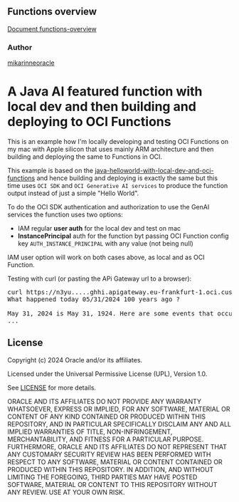 <!--
Copyright (c) 2024 Oracle and/or its affiliates.

The Universal Permissive License (UPL), Version 1.0

Subject to the condition set forth below, permission is hereby granted to any
person obtaining a copy of this software, associated documentation and/or data
(collectively the "Software"), free of charge and under any and all copyright
rights in the Software, and any and all patent rights owned or freely
licensable by each licensor hereunder covering either (i) the unmodified
Software as contributed to or provided by such licensor, or (ii) the Larger
Works (as defined below), to deal in both

(a) the Software, and
(b) any piece of software and/or hardware listed in the lrgrwrks.txt file if
one is included with the Software (each a "Larger Work" to which the Software
is contributed by such licensors),

without restriction, including without limitation the rights to copy, create
derivative works of, display, perform, and distribute the Software and make,
use, sell, offer for sale, import, export, have made, and have sold the
Software and the Larger Work(s), and to sublicense the foregoing rights on
either these or other terms.

This license is subject to the following condition:
The above copyright notice and either this complete permission notice or at
a minimum a reference to the UPL must be included in all copies or
substantial portions of the Software.

THE SOFTWARE IS PROVIDED "AS IS", WITHOUT WARRANTY OF ANY KIND, EXPRESS OR
IMPLIED, INCLUDING BUT NOT LIMITED TO THE WARRANTIES OF MERCHANTABILITY,
FITNESS FOR A PARTICULAR PURPOSE AND NONINFRINGEMENT. IN NO EVENT SHALL THE
AUTHORS OR COPYRIGHT HOLDERS BE LIABLE FOR ANY CLAIM, DAMAGES OR OTHER
LIABILITY, WHETHER IN AN ACTION OF CONTRACT, TORT OR OTHERWISE, ARISING FROM,
OUT OF OR IN CONNECTION WITH THE SOFTWARE OR THE USE OR OTHER DEALINGS IN THE
SOFTWARE.
-->

## Functions overview
[Document functions-overview](files/Fn.pdf)

### Author
<a href="https://github.com/mikarinneoracle">mikarinneoracle</a>

# A Java AI featured function with local dev and then building and deploying to OCI Functions

This is an example how I'm locally developing and testing OCI Functions on my mac with Apple silicon that uses mainly ARM architecture and then building and deploying the same to Functions in OCI.

<p>

This example is based on the <a href="../java-helloworld-with-local-dev-and-oci-functions">java-helloworld-with-local-dev-and-oci-functions</a> and hence building and deploying is exactly the same but this time uses <code>OCI SDK</code> and <code>OCI Generative AI services</code> to produce the function output instead of just a simple "Hello World".

<p>

To do the OCI SDK authentication and authorization to use the GenAI services the function uses two options:
<ul>
<li>IAM regular <b>user auth</b> for the local dev and test on mac</li>
<li><b>InstancePrincipal</b> auth for the function byt passing OCI Function config key <code>AUTH_INSTANCE_PRINCIPAL</code> with any value (not being null)</li>
</ul>

<p>
IAM user option will work on both cases above, as local and as OCI Function.

<p>

Testing with curl (or pasting the APi Gateway url to a browser):

<p>

<pre>
curl https://n3yu.....ghhi.apigateway.eu-frankfurt-1.oci.customer-oci.com/
What happened today 05/31/2024 100 years ago ?

May 31, 2024 is May 31, 1924. Here are some events that occurred on this date:
...
</pre>

## License

Copyright (c) 2024 Oracle and/or its affiliates.

Licensed under the Universal Permissive License (UPL), Version 1.0.

See [LICENSE](LICENSE) for more details.

ORACLE AND ITS AFFILIATES DO NOT PROVIDE ANY WARRANTY WHATSOEVER, EXPRESS OR IMPLIED, FOR ANY SOFTWARE, MATERIAL OR CONTENT OF ANY KIND CONTAINED OR PRODUCED WITHIN THIS REPOSITORY, AND IN PARTICULAR SPECIFICALLY DISCLAIM ANY AND ALL IMPLIED WARRANTIES OF TITLE, NON-INFRINGEMENT, MERCHANTABILITY, AND FITNESS FOR A PARTICULAR PURPOSE.  FURTHERMORE, ORACLE AND ITS AFFILIATES DO NOT REPRESENT THAT ANY CUSTOMARY SECURITY REVIEW HAS BEEN PERFORMED WITH RESPECT TO ANY SOFTWARE, MATERIAL OR CONTENT CONTAINED OR PRODUCED WITHIN THIS REPOSITORY. IN ADDITION, AND WITHOUT LIMITING THE FOREGOING, THIRD PARTIES MAY HAVE POSTED SOFTWARE, MATERIAL OR CONTENT TO THIS REPOSITORY WITHOUT ANY REVIEW. USE AT YOUR OWN RISK. 